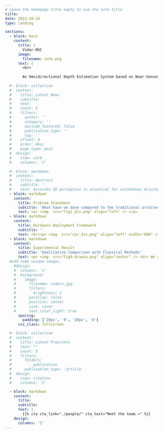 ```yaml
---
# Leave the homepage title empty to use the site title
title:
date: 2022-10-24
type: landing

sections:
  - block: hero
    content:
      title: |
        Vidar-NSC
      image:
        filename: inte.png
      text: |
        <br>
        
        An Omnidirectional Depth Estimation System based on Near-Sensor Computing Architecture for Autonomous Driving
  
  #- block: collection
  #  content:
  #    title: Latest News
  #    subtitle:
  #    text:
  #    count: 5
  #    filters:
  #      author: ''
  #      category: ''
  #      exclude_featured: false
  #      publication_type: ''
  #      tag: ''
  #    offset: 0
  #    order: desc
  #    page_type: post
  #  design:
  #    view: card
  #    columns: '1'
  
  #- block: markdown
  #  content:
  #    title: Abstract
  #    subtitle: ''
  #    text: Accurate 3D perception is essential for autonomous driving. Traditional methods often struggle with geometric ambiguity and slow convergence due to a lack of geometric prior. To address this challenge, we use omnidirectional depth estimation, which is generated by our lab's XXXNET, to introduce geometric prior. Based on the depth information, We propose a cylindrical voxel-based Sketch-Coloring framework. Additionally, our approach introduces a cylindrical voxel representation based on polar coordinate, better aligning with the radial nature of panoramic camera views. This representation adjusts voxel density according to distance, boosting the performance of close proximity. We also build a virtual scene dataset with six fisheye cameras, addressing the lack of fisheye camera dataset in autonomous driving tasks. Experimental results demonstrate that our Sketch-Coloring network significantly enhances 3D perception performance, especially in nearby regions, which makes our method a promising solution for autonomous driving perception.
  - block: markdown
    content:
      title: Problem Statement
      subtitle: 'What have we done compared to the traditional architecture?'
      text: <p> <img  src="fig1_dis.png" align="left" /> </p>
  - block: markdown
    content:
      title: Hardware Deployment Framework
      subtitle: ''
      text: <br><p> <img  src="car_dis.png" align="left" width="600" /> We utilize an autonomous vehicle equipped with six fisheye cameras on Jetson AGX Orin 64G as the simulation platform, which offers up to 275 TOPS for deep learning acceleration. We divide the entire network according to the task allocation of the system. Correspondingly, we allocate memory and computing resources for each computing task and isolate them from each other. To match the capability of a near-sensor NPU, we restrict the resources for TF , ensuring it operates under 5 TOPS. We achieve depth estimation at 15 frames per second under the input resolution of 1920 × 1080 and the depthmap resoluiton of 720×180 </p> <br><p> <img  src="Fig12.drawio.png" align="center"  /><br>The hardware design of the system is demonstrated in Fig above, which includes multiple smart camera sensors equipped with computing accelerators and a host side processor. All the data transmitted from sensors are synchronized and consolidated to the host processor with a local NPU to complete the rest of the system tasks. The Vidar-NSC has significantly decreased in duration compared to the original one. In addition, its time consumption increases more slowly as the number of cameras increases, indicating that it has the potential for applications that require more cameras.</p>
  - block: markdown
    content:
      title: Experimental Result
      subtitle: 'Qualitative Comparison with Classical Methods'
      text: <p> <img  src="Fig9.drawio.png" align="center" /> <br> We achieve better performance compared with other methods, especially in terms of detail.</p>
  #add some unique images
    #design:
    #  columns: '1'
    #  background:
    #    image: 
    #      filename: coders.jpg
    #      filters:
    #        brightness: 1
    #      parallax: false
    #      position: center
    #      size: cover
    #      text_color_light: true
      spacing:
        padding: ['20px', '0', '20px', '0']
      css_class: fullscreen

  #- block: collection
  #  content:
  #    title: Latest Preprints
  #    text: ""
  #    count: 5
  #    filters:
  #      folders:
  #        - publication
  #      publication_type: 'article'
  #  design:
  #    view: citation
  #    columns: '1'

  - block: markdown
    content:
      title:
      subtitle:
      text: |
        {{% cta cta_link="./people/" cta_text="Meet the team →" %}}
    design:
      columns: '1'
---
```

